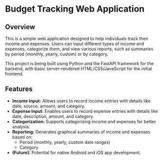 # Budget Tracking Web Application

## Overview

This is a simple web application designed to help individuals track their income and expenses. Users can input different types of income and expenses, categorize them, and view various reports, such as summaries by period (monthly, yearly, custom) or by category.

This project is being built using Python and the FastAPI framework for the backend, with basic server-rendered HTML/CSS/JavaScript for the initial frontend.

## Features

-   **Income Input:** Allows users to record income entries with details like date, source, amount, and category.
-   **Expense Input:** Enables users to record expense entries with details like date, description, amount, and category.
-   **Categorization:** Supports categorizing income and expenses for better analysis.
-   **Reporting:** Generates graphical summaries of income and expenses based on:
    -   Period (monthly, yearly, custom date ranges)
    -   Category
-   **(Future):** Potential for native Android and iOS app development.
